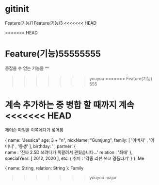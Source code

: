 # gitinit

Feature(기능)1
Feature(기능)3
<<<<<<< HEAD

<<<<<<< HEAD

Feature(기능)55555555
=======
종잡을 수 없는 기능들 ^^
>>>>>>> youyou
=======
Feature(기능) 555

계속 추가하는 중 병합 할 때까지 계속 
<<<<<<< HEAD
=======

제이슨 파일을 이쪽에다가 넣어봄

{
    name: "Jessica"
    age: 3 + "n",
    nickName: "Gumjung",
    family: [ '아버지' , '어머니' , '동생' ],
    birthday: '',
    partner: {  
	name : '진짜 2.5D 쓰려다가 쪽팔려서 관뒀습니다...' 
	relation : '최애'
    },
    specialYear: [ 2012, 2020 ],
    etc: { 
	취미 : '각종 리뷰 쓰고 경품타기' 
    }
  }: Me
  
  {
    name: String,
    relation: String
  }: Family
>>>>>>> youyou
>>>>>>> major
